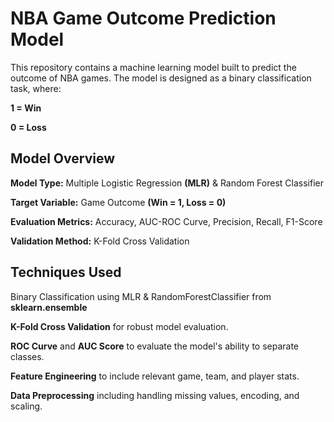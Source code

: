 # NBA Game Outcome Prediction Model

This repository contains a machine learning model built to predict the outcome of NBA games. The model is designed as a binary classification task, where:

**1 = Win**

**0 = Loss**

## Model Overview
**Model Type:** Multiple Logistic Regression **(MLR)** & Random Forest Classifier

**Target Variable:** Game Outcome **(Win = 1, Loss = 0)**

**Evaluation Metrics:** Accuracy, AUC-ROC Curve, Precision, Recall, F1-Score

**Validation Method:** K-Fold Cross Validation

## Techniques Used
Binary Classification using MLR & RandomForestClassifier from **sklearn.ensemble**

**K-Fold Cross Validation** for robust model evaluation.

**ROC Curve** and **AUC Score** to evaluate the model's ability to separate classes.

**Feature Engineering** to include relevant game, team, and player stats.

**Data Preprocessing** including handling missing values, encoding, and scaling.
